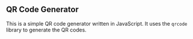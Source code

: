  ## QR Code Generator

This is a simple QR code generator written in JavaScript. It uses the `qrcode` library to generate the QR codes.
